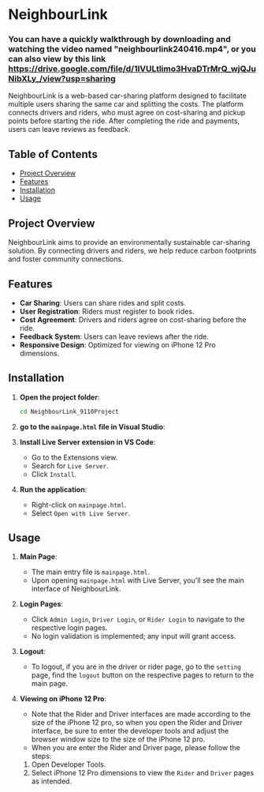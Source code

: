 # NeighbourLink
###  You can have a quickly walkthrough by downloading and watching the video named "neighbourlink240416.mp4", or you can also view by this link https://drive.google.com/file/d/1IVULtlimo3HvaDTrMrQ_wjQJuNibXLy_/view?usp=sharing

NeighbourLink is a web-based car-sharing platform designed to facilitate multiple users sharing the same car and splitting the costs. The platform connects drivers and riders, who must agree on cost-sharing and pickup points before starting the ride. After completing the ride and payments, users can leave reviews as feedback.

## Table of Contents

- [Project Overview](#project-overview)
- [Features](#features)
- [Installation](#installation)
- [Usage](#usage)

## Project Overview

NeighbourLink aims to provide an environmentally sustainable car-sharing solution. By connecting drivers and riders, we help reduce carbon footprints and foster community connections.
## Features

- **Car Sharing**: Users can share rides and split costs.
- **User Registration**: Riders must register to book rides.
- **Cost Agreement**: Drivers and riders agree on cost-sharing before the ride.
- **Feedback System**: Users can leave reviews after the ride.
- **Responsive Design**: Optimized for viewing on iPhone 12 Pro dimensions.

## Installation

1. **Open the project folder**:
    ```bash
    cd NeighbourLink_9110Project
    ```
2. **go to the `mainpage.html` file in Visual Studio**:

3. **Install Live Server extension in VS Code**:
    - Go to the Extensions view.
    - Search for `Live Server`.
    - Click `Install`.

4. **Run the application**:
    - Right-click on `mainpage.html`.
    - Select `Open with Live Server`.

## Usage

1. **Main Page**:
   - The main entry file is `mainpage.html`.
   - Upon opening `mainpage.html` with Live Server, you'll see the main interface of NeighbourLink.

2. **Login Pages**:
   - Click `Admin Login`, `Driver Login`, or `Rider Login` to navigate to the respective login pages.
   - No login validation is implemented; any input will grant access.

3. **Logout**:
   - To logout, if you are in the driver or rider page, go to the `setting` page, find the `logout` button on the respective pages to return to the main page.

4. **Viewing on iPhone 12 Pro**:
   - Note that the Rider and Driver interfaces are made according to the size of the iPhone 12 pro, so when you open the Rider and Driver interface, be sure to enter the developer tools and adjust the browser window size to the size of the iPhone 12 pro.
   - When you are enter the Rider and Driver page, please follow the steps:
   1. Open Developer Tools.
   2. Select iPhone 12 Pro dimensions to view the `Rider` and `Driver` pages as intended.
